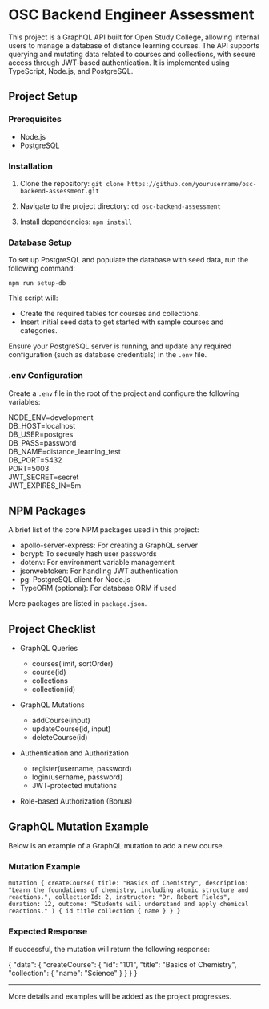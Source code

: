 # OSC Backend Engineer Assessment

This project is a GraphQL API built for Open Study College, allowing internal users to manage a database of distance learning courses. The API supports querying and mutating data related to courses and collections, with secure access through JWT-based authentication. It is implemented using TypeScript, Node.js, and PostgreSQL.

## Project Setup

### Prerequisites

- Node.js
- PostgreSQL

### Installation

1. Clone the repository:
   `git clone https://github.com/yourusername/osc-backend-assessment.git`

2. Navigate to the project directory:
   `cd osc-backend-assessment`

3. Install dependencies:
   `npm install`

### Database Setup

To set up PostgreSQL and populate the database with seed data, run the following command:

`npm run setup-db`

This script will:

- Create the required tables for courses and collections.
- Insert initial seed data to get started with sample courses and categories.

Ensure your PostgreSQL server is running, and update any required configuration (such as database credentials) in the `.env` file.

### .env Configuration

Create a `.env` file in the root of the project and configure the following variables:

NODE_ENV=development  
DB_HOST=localhost  
DB_USER=postgres  
DB_PASS=password  
DB_NAME=distance_learning_test  
DB_PORT=5432  
PORT=5003  
JWT_SECRET=secret  
JWT_EXPIRES_IN=5m

## NPM Packages

A brief list of the core NPM packages used in this project:

- apollo-server-express: For creating a GraphQL server
- bcrypt: To securely hash user passwords
- dotenv: For environment variable management
- jsonwebtoken: For handling JWT authentication
- pg: PostgreSQL client for Node.js
- TypeORM (optional): For database ORM if used

More packages are listed in `package.json`.

## Project Checklist

- GraphQL Queries

  - courses(limit, sortOrder)
  - course(id)
  - collections
  - collection(id)

- GraphQL Mutations

  - addCourse(input)
  - updateCourse(id, input)
  - deleteCourse(id)

- Authentication and Authorization

  - register(username, password)
  - login(username, password)
  - JWT-protected mutations

- Role-based Authorization (Bonus)

## GraphQL Mutation Example

Below is an example of a GraphQL mutation to add a new course.

### Mutation Example

`mutation { createCourse( title: "Basics of Chemistry", description: "Learn the foundations of chemistry, including atomic structure and reactions.", collectionId: 2, instructor: "Dr. Robert Fields", duration: 12, outcome: "Students will understand and apply chemical reactions." ) { id title collection { name } } }`

### Expected Response

If successful, the mutation will return the following response:

{
"data": {
"createCourse": {
"id": "101",
"title": "Basics of Chemistry",
"collection": {
"name": "Science"
}
}
}
}

---

More details and examples will be added as the project progresses.
